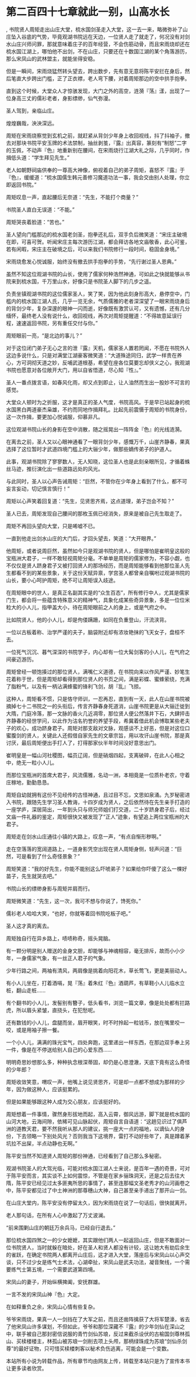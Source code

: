 # 第二百四十七章就此一别，山高水长
,  书院贤人周矩走出山庄大堂，梳水国剑圣走入大堂，这一去一来，略微弥补了山庄坠入谷底的气势，毕竟观湖书院远在天边，一位贤人走了就走了，何况没有对剑水山庄兴师问罪，那就意味着庄子的百年经营，不会伤筋动骨，而且宋雨烧却还在梳水国江湖上，哪怕他不出剑，不在山庄，只要还在十数国江湖的某个角落游历，那么宋凤山的武林盟主，就能坐得安稳。
   但是一瞬间，宋雨烧猛然转头望去，跨出数步，先有意无意将陈平安拦在身后，然后笔直大步跨出门槛，正了正衣襟，老人弯下腰，对着周矩那边的空中拱手抱拳。
   直到这个时候，大堂众人才惊骇发现，大门之外的高空，涟漪『荡』漾，出现了一位身高三丈的儒衫老者，身影缥缈，仙气弥漫。
   圣人驾到，亲临山庄。
   煌煌巍哉，泱泱深远。
   周矩在宋雨烧察觉到玄机之前，就赶紧从背剑少年身上收回视线，抖了抖袖子，撤去对那块书院平安玉牌的术法禁制，抽丝剥茧，『露』出真容，篆刻有“制怒”二字的玉佩，不动声『色』地重新别在腰间，在宋雨烧行江湖大礼之际，几乎同时，作揖低头道：“学生拜见先生。”
   老人如朝野祠庙供奉的一尊高大神像，俯视着自己的弟子周矩，喜怒不『露』于『色』，缓缓道：“梳水国儒生韩元善修习魔道功法一事，我会交由别人处理，你立即返回书院。”
   周矩叹息一声，直起腰后无奈道：“先生，不能打个商量？”
   书院圣人直白无误道：“不能。”
   周矩哭丧着脸道：“苦也。”
   圣人望向门槛那边的梳水国老剑圣，抱拳还礼后，双手负后微笑道：“宋庄主破境在即，可喜可贺。听闻宋庄主每次游历江湖，都会拜访各地文庙敬香，此心可鉴，若有闲暇，宋庄主在破境之后，可以来我们书院修行一段时间，稳固金身境。”
   宋雨烧愈发心悦诚服，始终没有撤去拱手抱拳的手势，“先行谢过圣人恩典。”
   虽然不知这位观湖书院的山长，使用了儒家何种浩然神通，可如此之快就能够从书院来到梳水国，千万里山水，好像只是书院圣人脚下的几步之遥。
   负责坐镇观湖书院的这位儒家圣人，笑了笑，因为他此刻身形高大，悬停空中，门槛内的梳水国江湖人氏，几乎一览无余，气质儒雅的老者深深望了一眼宋雨烧身后的背剑少年，复杂深邃的眼神一闪而逝，好像既有激赏认可，又有遗憾，还有几分缅怀，最终老人没有说什么，收回视线，再次对周矩提醒道：“不得故意延误行程，速速返回书院，另有重任交付与你。”
   周矩眼前一亮，“是北边的事儿？”
   对于这位闭门弟子无心之言的泄『露』天机，儒家圣人置若罔闻，不愿在书院外人这边多说什么，只是对满堂江湖豪客微笑道：“大道殊途同归，武学一样贵在养心，方可洞彻天道之妙，反哺武道根基，希望在座各位莫要忘却侠义之心，我观湖书院也愿意对各位敞开大门，用以自省悟道，尽心知『性』。”
   圣人一番点拨言语，如春风化雨，却又点到即止，让人油然而生出一股妙不可言的感觉。
   大堂众人顿时为之折服，这才是真正的圣人气度，书院高风。于是早已站起身的梳水国黑白两道豪杰枭雄，不约而同地作揖拜礼。比起先前震慑于周矩的书院身份，这一次作揖，要更加心悦诚服，仰慕非凡。
   这位观湖书院山长的身影在空中消散，随之摇晃出一阵阵金『色』的光线涟漪。
   在离去之前，圣人又以心眼神通看了一眼背剑少年，感慨万千，山崖齐静春，果真选择了这位暂时才武道四境门槛上的大骊少年，做那些嫡传弟子的护道人。
   此事，观湖书院除了寥寥数人，无人知晓，这位圣人也是此刻亲眼所见，才循着蛛丝马迹，推衍演化出一些道路远处的风光。
   与此同时，圣人以心声告诫周矩：“巨然，不管你在少年身上看到了什么，都不可妄言妄动，切记慎言慎行！”
   周矩以心声笑着回复道：“先生，见贤思齐焉，这点道理，弟子岂会不知？”
   圣人已去，周矩发现自己腰间的那枚玉佩已经消失，原来是被自己先生取走了。
   周矩不再回头望向大堂，只是唏嘘不已。
   一直到他走出剑水山庄的大门后，才回头望去，笑道：“大开眼界。”
   他周矩，或者说周巨然，虽然如今只是观湖书院的贤人，但是哪怕是崔明皇这般的宝瓶洲大君子，一样不敢轻视周矩分毫。不单单是周矩的儒家修为，不容小觑，也不仅仅是贤人跻身君子又被打回贤人的那场经历，而是周矩能够看到他那位圣人先生都看不到的某些景象，关于这份天赋异禀，学宫圣人都曾亲自嘱咐过观湖书院的山长，要小心呵护周矩，绝不可让周矩误入歧途。
   在周矩眼中的世人，是真正名副其实是的“众生百态”，所有修行中人，尤其是儒家门生，都会将一些蕴含特殊意义的精神气，具象化成某些奇异景象，多是一位位米粒大的小人儿，指甲盖大小，待在周矩眼前之人的身上，或是气府之中。
   比如院贤人，他的小人儿，却是佝偻蹒跚，如同在负重登山，汗流浃背。
   一位以古板着称、治学严谨的夫子，脑袋附近却有浓妆艳抹的飞天女子，盘桓不去。
   一位死气沉沉、暮气深深的书院学子，内心却有一位大髯剑客的小人儿，在气府之间豪迈游历。
   周矩曾经一顿饱揍过的那位贤人，满嘴仁义道德，在书院向来以作风严谨、妙笔生花着称于世，但是周矩却看得到那位贤人的书页之间，满是彩蝶、蜜蜂萦绕，充满了脂粉气，以及有一柄沾满蜂蜜的锋利飞剑，胡『乱』飞掠。
   这种人，周矩看不惯，只是恪守师训，一忍再忍，直到有一天，此人在山崖书院被摘掉七十二书院之一的头衔后，传言齐静春身死道消，山崖书院更是从大骊迁徙到大隋，门庭冷落，那一文脉的香火几近凋零，那位贤人便公然落井下石，大肆抨击齐静春的经世学问，以此作为沽名钓誉的养望手段，希冀着借此机会博取某些老夫子的欢心，成功跻身君子。周矩对那支敌对文脉，观感谈不上好恶，但是对这位口蜜腹剑的贤人，关键此人还假借自家先生的文章宗旨，用以攻讦山崖书院，那是真讨厌，最后周矩便出手打人了，打得那家伙半年时间没好意思出门。
   崔明皇是一幅山河社稷图，幅员辽阔，但是硝烟四起，支离破碎，在此人心相之中，绝无一粒小人儿。
   而那位宝瓶洲的首席大君子，风流儒雅，名动一洲，本相竟是一位质朴老农，守着庄稼地，勤勤恳恳。
   周矩自幼就拥有这份不见经传的古怪神通，且过目不忘，文思如泉涌。九岁秘密进入书院，跟随先生学习圣人教诲，十四岁成为贤人，之后依然待在先生亲手打造的一座学庐，深居简出，一年到头只与师兄师姐们打交道，二十岁跻身君子后，经过文庙一件礼器的鉴定，周矩很快又被发现了“正人”迹象，有望追上两位宝瓶洲的大君子。
   周矩走在剑水山庄通往小镇的大路上，叹息一声，“有点自惭形秽啊。”
   走在空落落的宽阔道路上，一道身影凭空出现在贤人周矩身侧，轻声问道：“巨然，可是看到了什么奇怪景象？”
   周矩笑道：“我的好先生，你能不能别这么吓唬弟子？如果给你吓傻了这么一棵好苗子，先生就哭去吧。”
   书院山长的缥缈身影与周矩并肩而行。
   周矩微笑道：“先生，这一次，我可不想与你说了，馋死你。”
   儒衫老人哈哈大笑，“也好，你就等着回书院吃板子吧。”
   圣人这才真的离去。
   周矩独自行在异乡路上，啧啧称奇，摇头晃脑。
   有一颗分明是别人赠送的金身文胆，却能够与神魂相容，毫无排斥，故而小小少年，一身儒家气象，有一丝正人君子的气象。
   少年行路之间，两袖有清风，两肩像是挑着向阳花木，草长莺飞，更是美丽动人。
   有小人儿坐在，打着酒嗝，晃『荡』着朱红『色』酒葫芦，有草鞋小人儿临水立桩，翻山走桩……
   有个翻书的小人儿，发髻别有簪子，低头看书，浏览一篇文章，像是处处都有拦路虎，所以眉头紧皱，直挠头，在犯愁呢。
   还有数钱的小人儿，盘腿而坐，眉开眼笑，时不时拎起一粒钱币，放在嘴里咬一咬，或是用袖子擦一餐。
   一个小人儿，满满的珠光宝气，四处奔跑，这里递出一样东西，在那边双手奉上另一件，像是在不停送给别人自己的心爱东西……
   明明奇思妙想那么多，种种执念根深蒂固，却仍是心思澄澈，天底下竟有这么奇怪的少年郎？
   周矩收敛笑意，喟叹一声，他嘴上说见贤思齐，可是却一点都不想成为那样的少年，因为做这种人，应该挺累的。
   但是如果能够跟这种人成为交心朋友，应该挺好的。
   周矩想着一件事情，骤然身形拔地而起，高入云霄，御风远游，脚下就是梳水国的山河大地，云海间隙，依稀可见山脉起伏，周矩自言自语道：“这趟见识过了俱芦洲的道教天君，要不然我听从那人的建议，挑一座大一点的福地，以谪仙人的身份，下去领略一下别处风光？否则我当下这境界，雷打不动好些年了，真是蹲着茅坑拉不出屎，半点动静也无啊。”
   陈平安当然不知道贤人周矩的那份神通，已经看到了自己那么多秘密。
   观湖书院圣人的大驾光临，可能对梳水国江湖人士来说，是百年一遇的奇景，可对于陈平安而言，其实谈不上如何震惊，不管是在家乡骊珠洞天，还是之后去往大隋，陈平安已经见过太多匪夷所思的事情了，甚至连那幅文圣老秀才的山河画卷之中，陈平安都见过了中土神洲的那尊穗山大神，自己甚至亲手递出了那开山一剑。
   在山庄大堂内，陈平安没有停留太久，因为宋雨烧在说了一句话后，很快就离开。
   老人那句话，在所有人心中激起了万丈波澜。
   “前来围剿山庄的朝廷万余兵马，已经自行退去。”
   那位梳水国四煞之一的少女嬷嬷，其实跟他们两人一起返回山庄，但是不敢面对一位书院贤人，当时就躲在暗处，好在圣人和贤人都没有计较，这让她大有劫后余生的雀跃，在确定书院两人都离开山庄后，这才进入大堂，落座后与宋凤山以心声交谈，只不过少女是练气士术法，心湖牵扯，宋凤山是武夫功法，凝音聚线，一个需要练气士第五境，一个需要武道第四境。
   宋凤山的妻子，开始纵横捭阖，安抚群雄。
   一言不发的宋凤山神『色』大定。
   在如释重负之余，宋凤山心情有些复杂。
   爷爷宋雨烧，果真一人一剑挡在了大军之前，而且还凿阵擒获了大将军楚濠，省去了他宋凤山许多谋划，不但如此，爷爷和那位深藏不『露』的少年剑仙在深山之中，联手被自己那封密信说服的青竹剑仙苏琅，反过来截杀设伏的古榆国剑尊林孤山、买椟楼楼主，林孤山被苏琅一剑削去项上头颅，那柄绿珠成为苏琅“剑仙杀剑尊”的最好证物，只可惜买椟楼刺客以秘术负伤逃离，可能会是一个变数。
  本站所有小说为转载作品，所有章节均由网友上传，转载至本站只是为了宣传本书让更多读者欣赏。